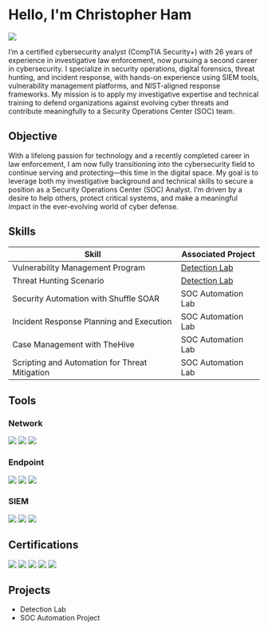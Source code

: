 # Hello, I'm Christopher Ham
<a href="https://linkedin.com/in/christopherham252"><img src="https://img.shields.io/badge/-LinkedIn-0072b1?&style=for-the-badge&logo=linkedin&logoColor=white" /></a>

I’m a certified cybersecurity analyst (CompTIA Security+) with 26 years of experience in investigative law enforcement, now pursuing a second career in cybersecurity. I specialize in security operations, digital forensics, threat hunting, and incident response, with hands-on experience using SIEM tools, vulnerability management platforms, and NIST-aligned response frameworks. My mission is to apply my investigative expertise and technical training to defend organizations against evolving cyber threats and contribute meaningfully to a Security Operations Center (SOC) team.

## Objective


With a lifelong passion for technology and a recently completed career in law enforcement, I am now fully transitioning into the cybersecurity field to continue serving and protecting—this time in the digital space. My goal is to leverage both my investigative background and technical skills to secure a position as a Security Operations Center (SOC) Analyst. I’m driven by a desire to help others, protect critical systems, and make a meaningful impact in the ever-evolving world of cyber defense.

## Skills


| Skill                                         | Associated Project         |
|-----------------------------------------------|----------------------------|
| Vulnerability Management Program          | <a href="https://github.com/cham252/Vulnerability-Management-Program">Detection Lab</a>|
| Threat Hunting Scenario | <a href="https://github.com/cham252/Threat-Hunting-Scenario-">Detection Lab</a>|
| Security Automation with Shuffle SOAR         | SOC Automation Lab|
| Incident Response Planning and Execution      | SOC Automation Lab|
| Case Management with TheHive                  | SOC Automation Lab|
| Scripting and Automation for Threat Mitigation | SOC Automation Lab|

## Tools


### Network
<div>
    <img src="https://img.shields.io/badge/Wireshark-blue?logo=wireshark" />
    <img src="https://img.shields.io/badge/Nmap-214478?logo=linux&logoColor=white" />
    <img src="https://img.shields.io/badge/TCPDump-444444?logo=gnu&logoColor=white" />
</div>

### Endpoint
<div>
    <img src="https://img.shields.io/badge/Microsoft%20Defender-0078D4?logo=microsoft&logoColor=white" />
    <img src="https://img.shields.io/badge/CrowdStrike%20Falcon-E22D2D?logo=crowdstrike&logoColor=white" />
    <img src="https://img.shields.io/badge/Sophos-003366?logo=sophos&logoColor=white" />
</div>

### SIEM
<div>
    <img src="https://img.shields.io/badge/Microsoft%20Sentinel-0078D4?logo=microsoft&logoColor=white" />
    <img src="https://img.shields.io/badge/Splunk-black?logo=splunk&logoColor=white" />
    <img src="https://img.shields.io/badge/Elastic-005571?logo=elastic&logoColor=white" />
</div>

## Certifications

<div>
<img src="https://img.shields.io/badge/CompTIA-Security%2B-red?logo=comptia&logoColor=white" />
<img src="https://img.shields.io/badge/CompTIA-Network%2B-orange?logo=comptia&logoColor=white" />
<img src="https://img.shields.io/badge/CompTIA-CASP%2b-darkgreen?logo=comptia&logoColor=white" />
<img src="https://img.shields.io/badge/EC--Council-CIH-crimson?logo=linuxfoundation&logoColor=white" />
<img src="https://img.shields.io/badge/EC--Council-CEH-black?logo=linuxfoundation&logoColor=white" />
</div>

## Projects
- Detection Lab
- SOC Automation Project
